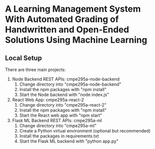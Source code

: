 # A Learning Management System With Automated Grading of Handwritten and Open-Ended Solutions Using Machine Learning

## Local Setup
There are three main projects:
1. Node Backend REST APIs: cmpe295a-node-backend
   1. Change directory into "cmpe295a-node-backend"
   2. Install the npm packages with "npm install"
   3. Start the Node backend with "node index.js"
2. React Web App: cmpe295a-react-2
   1. Change directory into "cmpe295a-react-2"
   2. Install the npm packages with "npm install"
   3. Start the React web app with "npm start"
3. Flask ML Backend REST APIs: cmpe295a-ml
   1. Change directory into "cmpe295a-ml"
   2. Create a Python virtual environment (optional but recommended)
   3. Install the packages in requirements.txt
   4. Start the Flask ML backend with "python app.py"
